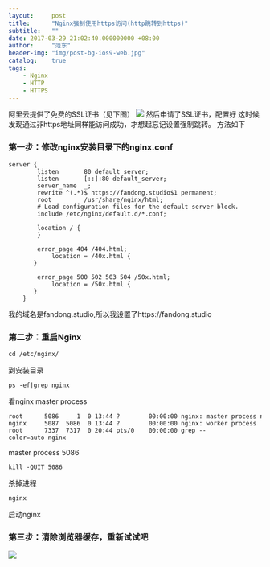 ```yaml
---
layout:     post
title:      "Nginx强制使用https访问(http跳转到https)"
subtitle:   ""
date: 2017-03-29 21:02:40.000000000 +08:00
author:     "范东"
header-img: "img/post-bg-ios9-web.jpg"
catalog:    true
tags:
    - Nginx
    - HTTP
    - HTTPS
---
```


阿里云提供了免费的SSL证书（见下图）
![](http://om2bks7xs.bkt.clouddn.com/2017-03-29-aliyun-ca.jpg)
然后申请了SSL证书，配置好
这时候发现通过非https地址同样能访问成功，才想起忘记设置强制跳转。
方法如下

### 第一步：修改nginx安装目录下的nginx.conf

```
server {
        listen       80 default_server;
        listen       [::]:80 default_server;
        server_name  _;
        rewrite ^(.*)$ https://fandong.studio$1 permanent;
        root         /usr/share/nginx/html;
        # Load configuration files for the default server block.
        include /etc/nginx/default.d/*.conf;
 
        location / {
        }
 
        error_page 404 /404.html;
            location = /40x.html {
       }
 
        error_page 500 502 503 504 /50x.html;
            location = /50x.html {
       }
    }

```

我的域名是fandong.studio,所以我设置了https://fandong.studio

### 第二步：重启Nginx

```
cd /etc/nginx/
```
到安装目录

```
ps -ef|grep nginx
```
看nginx master process

```
root      5086     1  0 13:44 ?        00:00:00 nginx: master process nginx
nginx     5087  5086  0 13:44 ?        00:00:00 nginx: worker process
root      7337  7317  0 20:44 pts/0    00:00:00 grep --color=auto nginx
```
master process 5086
```
kill -QUIT 5086
```
杀掉进程

```
nginx
```
启动nginx

### 第三步：清除浏览器缓存，重新试试吧
![](http://om2bks7xs.bkt.clouddn.com/2017-03-29-aliyun-https.jpg)


